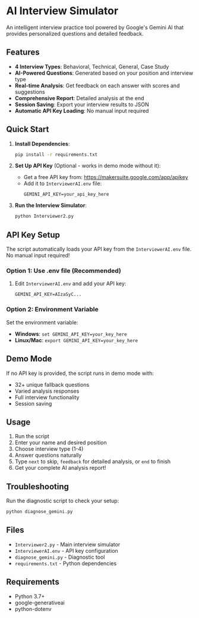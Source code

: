 # AI Interview Simulator

An intelligent interview practice tool powered by Google's Gemini AI that provides personalized questions and detailed feedback.

## Features

- **4 Interview Types**: Behavioral, Technical, General, Case Study
- **AI-Powered Questions**: Generated based on your position and interview type
- **Real-time Analysis**: Get feedback on each answer with scores and suggestions
- **Comprehensive Report**: Detailed analysis at the end
- **Session Saving**: Export your interview results to JSON
- **Automatic API Key Loading**: No manual input required

## Quick Start

1. **Install Dependencies**:
   ```bash
   pip install -r requirements.txt
   ```

2. **Set Up API Key** (Optional - works in demo mode without it):
   - Get a free API key from: https://makersuite.google.com/app/apikey
   - Add it to `InterviewerAI.env` file:
     ```
     GEMINI_API_KEY=your_api_key_here
     ```

3. **Run the Interview Simulator**:
   ```bash
   python Interviewer2.py
   ```

## API Key Setup

The script automatically loads your API key from the `InterviewerAI.env` file. No manual input required!

### Option 1: Use .env file (Recommended)
1. Edit `InterviewerAI.env` and add your API key:
   ```
   GEMINI_API_KEY=AIzaSyC...
   ```

### Option 2: Environment Variable
Set the environment variable:
- **Windows**: `set GEMINI_API_KEY=your_key_here`
- **Linux/Mac**: `export GEMINI_API_KEY=your_key_here`

## Demo Mode

If no API key is provided, the script runs in demo mode with:
- 32+ unique fallback questions
- Varied analysis responses
- Full interview functionality
- Session saving

## Usage

1. Run the script
2. Enter your name and desired position
3. Choose interview type (1-4)
4. Answer questions naturally
5. Type `next` to skip, `feedback` for detailed analysis, or `end` to finish
6. Get your complete AI analysis report!

## Troubleshooting

Run the diagnostic script to check your setup:
```bash
python diagnose_gemini.py
```

## Files

- `Interviewer2.py` - Main interview simulator
- `InterviewerAI.env` - API key configuration
- `diagnose_gemini.py` - Diagnostic tool
- `requirements.txt` - Python dependencies

## Requirements

- Python 3.7+
- google-generativeai
- python-dotenv